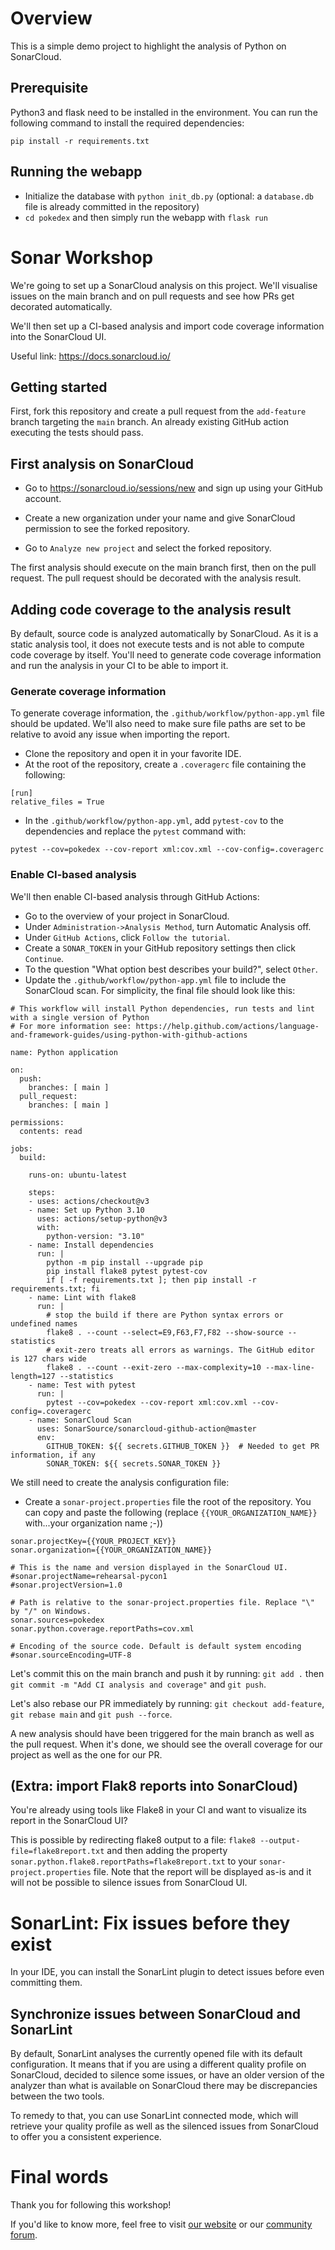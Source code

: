 # Overview

This is a simple demo project to highlight the analysis of Python on SonarCloud.

## Prerequisite

Python3 and flask need to be installed in the environment. You can run the following command to install the required dependencies:

```pip install -r requirements.txt```

## Running the webapp

- Initialize the database with `python init_db.py` (optional: a `database.db` file is already committed in the repository)
- `cd pokedex` and then simply run the webapp with `flask run`

# Sonar Workshop

We're going to set up a SonarCloud analysis on this project. We'll visualise issues on the main branch and on pull requests and see how PRs get decorated automatically.

We'll then set up a CI-based analysis and import code coverage information into the SonarCloud UI.

Useful link: https://docs.sonarcloud.io/

## Getting started

First, fork this repository and create a pull request from the `add-feature` branch targeting the `main` branch.
An already existing GitHub action executing the tests should pass.


## First analysis on SonarCloud

- Go to https://sonarcloud.io/sessions/new and sign up using your GitHub account.

- Create a new organization under your name and give SonarCloud permission to see the forked repository. 
- Go to `Analyze new project` and select the forked repository.

The first analysis should execute on the main branch first, then on the pull request. 
The pull request should be decorated with the analysis result.

## Adding code coverage to the analysis result

By default, source code is analyzed automatically by SonarCloud. 
As it is a static analysis tool, it does not execute tests and is not able to compute code coverage by itself.
You'll need to generate code coverage information and run the analysis in your CI to be able to import it.


### Generate coverage information
To generate coverage information, the `.github/workflow/python-app.yml` file should be updated. We'll also need to make sure file paths are set to be relative to avoid any issue when importing the report.

- Clone the repository and open it in your favorite IDE.
- At the root of the repository, create a `.coveragerc` file containing the following:
```
[run]
relative_files = True
```
- In the `.github/workflow/python-app.yml`, add `pytest-cov` to the dependencies and replace the `pytest` command with:
 
```pytest --cov=pokedex --cov-report xml:cov.xml --cov-config=.coveragerc```


### Enable CI-based analysis
We'll then enable CI-based analysis through GitHub Actions:

- Go to the overview of your project in SonarCloud.
- Under `Administration->Analysis Method`, turn Automatic Analysis off. 
- Under `GitHub Actions`, click `Follow the tutorial`.
- Create a `SONAR_TOKEN` in your GitHub repository settings then click `Continue`.
- To the question "What option best describes your build?", select `Other`.
- Update the `.github/workflow/python-app.yml` file to include the SonarCloud scan. For simplicity, the final file should look like this:

```
# This workflow will install Python dependencies, run tests and lint with a single version of Python
# For more information see: https://help.github.com/actions/language-and-framework-guides/using-python-with-github-actions

name: Python application

on:
  push:
    branches: [ main ]
  pull_request:
    branches: [ main ]

permissions:
  contents: read

jobs:
  build:

    runs-on: ubuntu-latest

    steps:
    - uses: actions/checkout@v3
    - name: Set up Python 3.10
      uses: actions/setup-python@v3
      with:
        python-version: "3.10"
    - name: Install dependencies
      run: |
        python -m pip install --upgrade pip
        pip install flake8 pytest pytest-cov
        if [ -f requirements.txt ]; then pip install -r requirements.txt; fi
    - name: Lint with flake8
      run: |
        # stop the build if there are Python syntax errors or undefined names
        flake8 . --count --select=E9,F63,F7,F82 --show-source --statistics
        # exit-zero treats all errors as warnings. The GitHub editor is 127 chars wide
        flake8 . --count --exit-zero --max-complexity=10 --max-line-length=127 --statistics
    - name: Test with pytest
      run: |
        pytest --cov=pokedex --cov-report xml:cov.xml --cov-config=.coveragerc
    - name: SonarCloud Scan
      uses: SonarSource/sonarcloud-github-action@master
      env:
        GITHUB_TOKEN: ${{ secrets.GITHUB_TOKEN }}  # Needed to get PR information, if any
        SONAR_TOKEN: ${{ secrets.SONAR_TOKEN }}
```

We still need to create the analysis configuration file:

- Create a `sonar-project.properties` file the root of the repository. You can copy and paste the following (replace `{{YOUR_ORGANIZATION_NAME}}` with...your organization name ;-))

```
sonar.projectKey={{YOUR_PROJECT_KEY}}
sonar.organization={{YOUR_ORGANIZATION_NAME}}

# This is the name and version displayed in the SonarCloud UI.
#sonar.projectName=rehearsal-pycon1
#sonar.projectVersion=1.0

# Path is relative to the sonar-project.properties file. Replace "\" by "/" on Windows.
sonar.sources=pokedex
sonar.python.coverage.reportPaths=cov.xml

# Encoding of the source code. Default is default system encoding
#sonar.sourceEncoding=UTF-8
```

Let's commit this on the main branch and push it by running:
`git add .` then `git commit -m "Add CI analysis and coverage"` and `git push`.

Let's also rebase our PR immediately by running: 
`git checkout add-feature`, `git rebase main` and `git push --force`.

A new analysis should have been triggered for the main branch as well as the pull request. When it's done, we should see the overall coverage for our project as well as the one for our PR.

## (Extra: import Flak8 reports into SonarCloud)

You're already using tools like Flake8 in your CI and want to visualize its report in the SonarCloud UI?

This is possible by redirecting flake8 output to a file: `flake8 --output-file=flake8report.txt` and then adding the property
`sonar.python.flake8.reportPaths=flake8report.txt` to your `sonar-project.properties` file. Note that the report will be displayed as-is and it will not be possible to silence issues from SonarCloud UI.


# SonarLint: Fix issues before they exist

In your IDE, you can install the SonarLint plugin to detect issues before even committing them.


## Synchronize issues between SonarCloud and SonarLint

By default, SonarLint analyses the currently opened file with its default configuration.
It means that if you are using a different quality profile on SonarCloud, decided to silence some issues, or have an older version of the analyzer than what is available on SonarCloud there may be discrepancies between the two tools.

To remedy to that, you can use SonarLint connected mode, which will retrieve your quality profile as well as the silenced issues from SonarCloud to offer you a consistent experience.

# Final words

Thank you for following this workshop!

If you'd like to know more, feel free to visit [our website](https://sonarsource.com/) or our [community forum](https://community.sonarsource.com/). 
